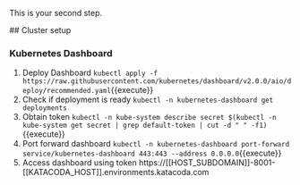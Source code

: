 This is your second step.

## Cluster setup

### Kubernetes Dashboard

1. Deploy Dashboard `kubectl apply -f https://raw.githubusercontent.com/kubernetes/dashboard/v2.0.0/aio/deploy/recommended.yaml`{{execute}}
1. Check if deployment is ready `kubectl -n kubernetes-dashboard get deployments`
1. Obtain token `kubectl -n kube-system describe secret $(kubectl -n kube-system get secret | grep default-token | cut -d " " -f1)`{{execute}}
1. Port forward dashboard `kubectl -n kubernetes-dashboard port-forward service/kubernetes-dashboard 443:443 --address 0.0.0.0`{{execute}}
1. Access dashboard using token https://[[HOST_SUBDOMAIN]]-8001-[[KATACODA_HOST]].environments.katacoda.com
